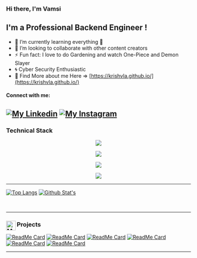 ### Hi there, I'm Vamsi

## I'm a Professional Backend Engineer !
- 🌱 I’m currently learning everything 🤣
- 👯 I’m looking to collaborate with other content creators
- ⚡ Fun fact: I love to do Gardening and watch One-Piece and Demon Slayer
- :cyclone:  Cyber Security Enthusiastic
- :hatching_chick:  Find More about me Here =>  [https://krishvla.github.io/](https://krishvla.github.io/)
#### Connect with me:
[![My Linkedin](https://skillicons.dev/icons?i=linkedin&theme=dark)](https://www.linkedin.com/in/vamsivla/)
[![My Instagram](https://skillicons.dev/icons?i=instagram&theme=dark)](https://www.instagram.com/vamsi_vla/)
---

### Technical Stack
<p align="center">
  <a href="#">
    <img src="https://skillicons.dev/icons?i=python&perline=1" />
  </a>
</p>
<p align="center">
  <a href="#">
    <img src="https://skillicons.dev/icons?i=django,flask&perline=2" />
  </a>
</p>
<p align="center">
  <a href="#">
    <img src="https://skillicons.dev/icons?i=flutter,fastapi,aws&perline=3" />
  </a>
</p>
<p align="center">
  <a href="#">
    <img src="https://skillicons.dev/icons?i=terraform,html,firebase,javascript&perline=4" />
  </a>
</p>

---

[![Top Langs](https://github-readme-stats.vercel.app/api/top-langs/?username=krishvla&layout=compact&theme=holi&hide_border=true)](https://github.com/krishvla)
[![Github Stat's](https://github-readme-stats.vercel.app/api?username=krishvla&show_icons=true&hide_border=true&include_all_commits=true&count_private=true&hide=prs,issues&theme=holi)](https://github.com/krishvla)

<br/>

---

### <img align="left" alt="My Projects" width="26px" src="https://toppng.com/uploads/preview/services-icons-implementation-01-01-project-implementation-icon-11563038221vwvtsitw9h.png" />Projects

[![ReadMe Card](https://github-readme-stats.vercel.app/api/pin/?username=krishvla&repo=weatherapp&theme=holi&hide_border=true)](https://github.com/krishvla/weatherapp)
[![ReadMe Card](https://github-readme-stats.vercel.app/api/pin/?username=krishvla&repo=Hackathon-secure&theme=holi&hide_border=true)](https://github.com/krishvla/Hackathon-secure)
[![ReadMe Card](https://github-readme-stats.vercel.app/api/pin/?username=krishvla&repo=AR-with-Flutter&theme=holi&hide_border=true)](https://github.com/krishvla/AR-with-Flutter)
[![ReadMe Card](https://github-readme-stats.vercel.app/api/pin/?username=krishvla&repo=coda_challenge&theme=holi&hide_border=true)](https://github.com/krishvla/coda_challenge)
[![ReadMe Card](https://github-readme-stats.vercel.app/api/pin/?username=krishvla&repo=dbms_project&theme=holi&hide_border=true)](https://github.com/krishvla/dbms_project)
[![ReadMe Card](https://github-readme-stats.vercel.app/api/pin/?username=krishvla&repo=student_report_card&theme=holi&hide_border=true)](https://github.com/krishvla/student_report_card)

---
